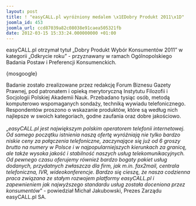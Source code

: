 ```yaml
---
layout: post
title: ! "easyCALL.pl wyróżniony medalem \x1EDobry Produkt 2011\x1D"
joomla_id: 453
joomla_url: ccd87039a82c08038e91caea505321fb
date: 2012-03-15 15:33:24.000000000 +01:00
---
```

easyCALL.pl otrzymał tytuł &bdquo;Dobry Produkt Wyb&oacute;r Konsument&oacute;w 2011&rdquo; w kategorii &bdquo;Odkrycie roku&rdquo; - przyznawany w ramach Og&oacute;lnopolskiego Badania Postaw i Preferencji Konsumenckich.<p>{mosgoogle}</p><p>Badanie zostało zrealizowane przez redakcję Forum Biznesu Gazety Prawnej, pod patronatem i opieką merytoryczną Instytutu Filozofii i Socjologii Polskiej Akademii Nauk. Przebadano tysiąc os&oacute;b, metodą komputerowo wspomaganych sondaży, techniką wywiadu telefonicznego. Respondent&oacute;w proszono o wskazanie produkt&oacute;w, kt&oacute;re są według nich najlepsze w swoich kategoriach, godne zaufania oraz dobre jakościowo. <br /><br />&bdquo;<em>easyCALL.pl jest największym polskim operatorem telefonii internetowej. Od samego początku istnienia naszą ofertę wyr&oacute;żniają nie tylko bardzo niskie ceny za połączenia telefoniczne, zaczynające się już od 6 groszy brutto na numery w Polsce i w najpopularniejszych kierunkach za granicę, ale także wysoka jakość i stabilność naszych usług telekomunikacyjnych. Od pewnego czasu oferujemy r&oacute;wnież bardzo bogaty pakiet usług dodanych, przydatnych zwłaszcza dla firm, jak m.in. fax2mail, centrala telefoniczna, IVR, wideokonferencje. Bardzo się cieszę, że nasza codzienna praca związana ze stałym rozwojem platformy easyCALL.pl i zapewnieniem jak najwyższego standardu usług została doceniona przez konsument&oacute;w</em>&rdquo; - powiedział Michał Jakubowski, Prezes Zarządu easyCALL.pl SA.</p>
